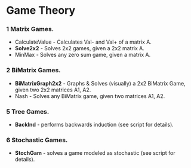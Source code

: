 # Game Theory

### 1 Matrix Games.
* CalculateValue - Calculates Val- and Val+ of a matrix A.
* **Solve2x2** - Solves 2x2 games, given a 2x2 matrix A.
* MinMax - Solves any zero sum game, given a matrix A.

### 2 BiMatrix Games.
* **BiMatrixGraph2x2** - Graphs & Solves (visually) a 2x2 BiMatrix Game, given two 2x2 matrices A1, A2.
* Nash - Solves any BiMatrix game, given two matrices A1, A2.

### 5 Tree Games.
* **BackInd** - performs backwards induction (see script for details).

### 6 Stochastic Games.
* **StochGam** - solves a game modeled as stochastic (see script for details).

